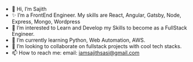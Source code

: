 - 👋 Hi, I’m Sajith
- ✨ I’m a FrontEnd Engineer. My skills are React, Angular, Gatsby, Node, Express, Mongo, Wordpress
- 👀 I’m interested to Learn and Develop my Skills to become as a FullStack Engineer.
- 🌱 I’m currently learning Python, Web Automation, AWS.
- 💞️ I’m looking to collaborate on fullstack projects with cool tech stacks.
- 📫 How to reach me: email: iamsajithsasi@gmail.com

<!---
iamsajithsasi/iamsajithsasi is a ✨ special ✨ repository because its `README.md` (this file) appears on your GitHub profile.
You can click the Preview link to take a look at your changes.
--->
